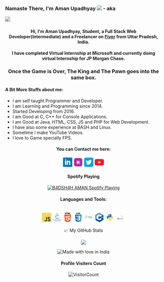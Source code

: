 ### Namaste There, I'm Aman Upadhyay <img src="https://media.giphy.com/media/hvRJCLFzcasrR4ia7z/giphy.gif" width="25px"> - aka 
<img src="asset/profile.gif">

<center>
<p>

#### Hi, I'm Aman Upadhyay, Student, a Full Stack Web Developer(Intermediate) and a Freelancer on [Fiver](https://www.fiverr.com/badshahaman) from Uttar Pradesh, India.<br>
#### I have completed Virtual Internship at Microsoft and currently doing virtual Internship for JP Morgan Chase.

### Once the Game is Over, The King and The Pawn goes into the same box. <br>

</center>

#### A Bit More Stuffs about me: 
  - I am self taught Programmer and Developer.
  - I am Learning and Programming since 2014.
  - Started Developing from 2016.
  - I am Good at C, C++ for Console Applications.
  - I am Good at Java, HTML, CSS, JS and PHP for Web Development.
  - I have also some experience at BASH and Linux.
  - Sometime I make YouTube Videos.
  - I love to Game specially FPS.

</p>

<center>

<p>

#### You can Contact me here:

[<img src='asset/iconfinder_square-linkedin_317725.png' height='30'>](https://www.linkedin.com/in/aman-upadhyay-412307203/)   [<img src='asset/iconfinder__instagram_1249977.png' alt='instagram' height='30'>](https://www.instagram.com/godlike_aman/)   [<img src='asset/iconfinder_social_media_applications_6-twitter_4102580.png' alt='twitter' height='30'>](https://twitter.com/B4dsh4hA)   [<img src='asset/iconfinder_1_Youtube_colored_svg_5296521.png' alt='YouTube' height='30'>](https://www.youtube.com/channel/UCR4xfjyon5QgHq96t_OGWxQ)  


#### Spotify Playing
[<img src="https://now-playing-codestackr.vercel.app/api/spotify-playing" alt="B4DSH4H AMAN Spotify Playing" width="350" />](https://open.spotify.com/user/b3szfsmmqg2v1jlp6d2yv9602)
  
#### Languages and Tools: 
<br>
<code><img height="30" src="https://raw.githubusercontent.com/github/explore/80688e429a7d4ef2fca1e82350fe8e3517d3494d/topics/javascript/javascript.png"></code>
<code><img height="30" src="https://raw.githubusercontent.com/github/explore/80688e429a7d4ef2fca1e82350fe8e3517d3494d/topics/c/c.png"></code>
<code><img height="30" src="https://raw.githubusercontent.com/github/explore/80688e429a7d4ef2fca1e82350fe8e3517d3494d/topics/html/html.png"></code>
<code><img height="30" src="https://raw.githubusercontent.com/github/explore/5c058a388828bb5fde0bcafd4bc867b5bb3f26f3/topics/css/css.png"></code>
<code><img height="30" src="https://raw.githubusercontent.com/github/explore/80688e429a7d4ef2fca1e82350fe8e3517d3494d/topics/java/java.png"></code>
<code><img height="30" src="https://raw.githubusercontent.com/github/explore/80688e429a7d4ef2fca1e82350fe8e3517d3494d/topics/cpp/cpp.png"></code>
<code><img height="30" src="https://raw.githubusercontent.com/github/explore/80688e429a7d4ef2fca1e82350fe8e3517d3494d/topics/python/python.png"></code>
<code><img height="30" src="https://raw.githubusercontent.com/github/explore/80688e429a7d4ef2fca1e82350fe8e3517d3494d/topics/mysql/mysql.png"></code>
</p>

📈 My GitHub Stats <br>

<img align="center" src="https://github-readme-stats.vercel.app/api?username=BADSHAH-AMAN&show_icons=true&theme=cobalt" />

![Made with love in India](https://madewithlove.now.sh/in?heart=true&template=for-the-badge)

#### Profile Visiters Count
![VisitorCount](https://profile-counter.glitch.me/BADSHAH-AMAN/count.svg)

</center>
